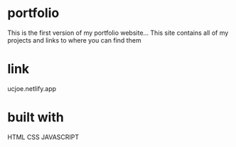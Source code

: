# portfolio
This is the first version of my portfolio website... 
This site contains all of my projects and links to where you can find them

# link
 ucjoe.netlify.app

# built with
 HTML
 CSS
 JAVASCRIPT
